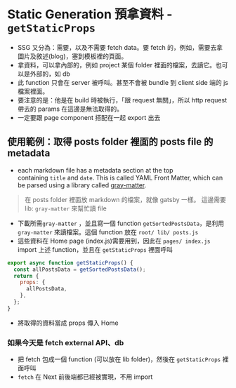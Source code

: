 # **Static Generation 預拿資料 - `getStaticProps`**

- SSG 又分為：需要，以及不需要 fetch data。要 fetch 的，例如，需要去拿圖片及敘述(blog)，塞到模板裡的頁面。
- 拿資料，可以拿內部的，例如 project 某個 folder 裡面的檔案，去讀它。也可以是外部的，如 db
- 此 function 只會在 server 被呼叫。甚至不會被 bundle 到 client side 端的 js 檔案裡面。
- 要注意的是：他是在 build 時被執行，「跟 request 無關」，所以 http request 帶去的 params 在這邊是無法取得的。
- 一定要跟 page component 搭配在一起 export 出去

## 使用範例：取得 posts folder 裡面的 posts file 的 metadata

- each markdown file has a metadata section at the top containing `title` and `date`. This is called YAML Front Matter, which can be parsed using a library called [gray-matter](https://github.com/jonschlinkert/gray-matter).

> 在 posts folder 裡面放 markdown 的檔案，就像 gatsby 一樣。
> 這邊需要 lib: `gray-matter` 來幫忙讀 file

- 下載所需`gray-matter` ，並且寫一個 function `getSortedPostsData`，是利用 `gray-matter` 來讀檔案。這個 function 放在 `root/ lib/ posts.js`
- 這些資料在 Home page (index.js)需要用到，因此在 `pages/ index.js` import 上述 function，並且在 `getStaticProps` 裡面呼叫

```jsx
export async function getStaticProps() {
  const allPostsData = getSortedPostsData();
  return {
    props: {
      allPostsData,
    },
  };
}
```

- 將取得的資料當成 props 傳入 Home

### 如果今天是 fetch external API、db

- 把 fetch 包成一個 function (可以放在 lib folder)，然後在 `getStaticProps` 裡面呼叫
- `fetch` 在 Next 前後端都已經被實現，不用 import
